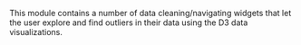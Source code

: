 This module contains a number of data cleaning/navigating widgets that let the user explore and find outliers in their data using the D3 data visualizations. 